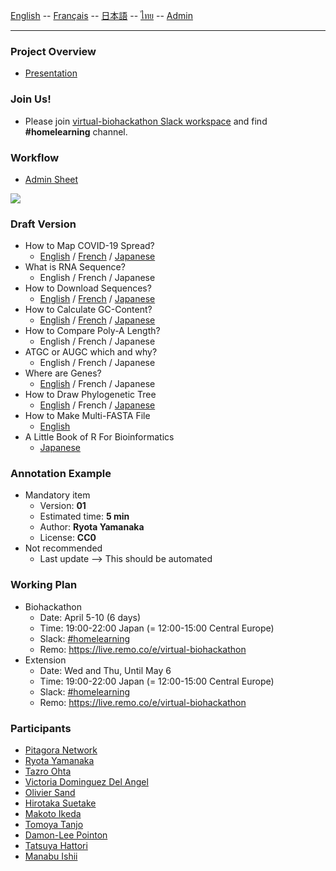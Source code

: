 [English](/en/) -- [Français](/fr/) -- [日本語](/ja/) -- [ไทย](/th/) -- [Admin](/admin.md)

***

### Project Overview

* [Presentation](https://docs.google.com/presentation/d/1o9iaRSMrCBSw1Ihw54rNC4hOsYgtfxYQE82mRcrWK_g/edit?usp=sharing)

### Join Us!

* Please join [virtual-biohackathon Slack workspace](https://join.slack.com/t/virtualbiohac-xt62674/shared_invite/zt-dqvramti-N7NUi2lSimsKXtHMroptXQ) and find **#homelearning** channel.

### Workflow

* [Admin Sheet](https://docs.google.com/spreadsheets/d/1IL0F5bCVi7TGMXuKvwDSaPrsdvF5I_QwlVCawTt-L8U/edit?usp=sharing)

![](https://user-images.githubusercontent.com/4862919/81291547-26e01280-9094-11ea-83a0-c4ce16560c59.jpg)

### Draft Version

* How to Map COVID-19 Spread?
    * [English](https://colab.research.google.com/drive/1KM2tCzKjFTtbvX2dI5dkNfjgHDboYyrn)
    / [French](https://colab.research.google.com/drive/17szTwsAuBBtOrT8WPbdoLg60_OS6Q3FT) 
    / [Japanese](https://colab.research.google.com/drive/1iFxRju4FmN7hkF7lAWziqjKbpOmehTzT)
* What is RNA Sequence?
    * English
    / French
    / Japanese
* How to Download Sequences?
    *  [English](https://colab.research.google.com/drive/1a10i4kaeZONj0E47s1ioLPKHxZiWy-Hy)
    / [French](https://colab.research.google.com/drive/1EtCzY1WRAJt21jB8lPVOu4woBvqZz338)
    / [Japanese](https://colab.research.google.com/drive/1jMFTbf0uQ-t7-SYwk9QEUO8VBHbpPEv5)
* How to Calculate GC-Content?
    * [English](https://colab.research.google.com/drive/1TMerLE7yJpYixlYR-B9-iZG-j-mMeX8W)
    / [French](https://colab.research.google.com/drive/1FF6af2lpa7_2gvE3TpThveq9zw7XARRt)
    / [Japanese](https://colab.research.google.com/drive/1Tcxee6Ts-BLHxNBIWraWAXr3Hv6z-LvX)
* How to Compare Poly-A Length?
    * English
    / French
    / Japanese
* ATGC or AUGC which and why?
    * English
    / French
    / Japanese
* Where are Genes?
    * [English](https://colab.research.google.com/drive/1dIFj1Jv3PfWxZfeNLBDOcoxQQla9imDU)
    / French
    / Japanese
* How to Draw Phylogenetic Tree
    * [English](https://colab.research.google.com/drive/1gNeF1gBOgGruXweBL77qcOm6rjp1wxvA)
    / French
    / [Japanese](https://colab.research.google.com/drive/15SZYA2EPquExE_e1LtCna3I-XC0hmfG1)
* How to Make Multi-FASTA File
    * [English](https://colab.research.google.com/drive/1SMgas36gdPM-xG1KtluBlPc5GVIj7wFQ)
* A Little Book of R For Bioinformatics
    * [Japanese](https://colab.research.google.com/drive/1JFmfxM7ewJPMz8lPrN6Ys9X5m5swTcVA)

### Annotation Example

- Mandatory item
  - Version: **01**
  - Estimated time: **5 min**
  - Author: **Ryota Yamanaka**
  - License: **CC0**
- Not recommended
  - Last update --> This should be automated

### Working Plan

* Biohackathon
    * Date: April 5-10 (6 days)
    * Time: 19:00-22:00 Japan (= 12:00-15:00 Central Europe)
    * Slack: [#homelearning](https://virtualbiohac-xt62674.slack.com/archives/C011DAV8HE2)
    * Remo: https://live.remo.co/e/virtual-biohackathon
* Extension
    * Date: Wed and Thu, Until May 6
    * Time: 19:00-22:00 Japan (= 12:00-15:00 Central Europe)
    * Slack: [#homelearning](https://virtualbiohac-xt62674.slack.com/archives/C011DAV8HE2)
    * Remo: https://live.remo.co/e/virtual-biohackathon

### Participants

* [Pitagora Network](https://github.com/pitagora-network)
* [Ryota Yamanaka](https://github.com/ryotayamanaka)
* [Tazro Ohta](https://github.com/inutano)
* [Victoria Dominguez Del Angel](https://github.com/vdda)
* [Olivier Sand](https://github.com/olisand)
* [Hirotaka Suetake](https://github.com/suecharo)
* [Makoto Ikeda](https://github.com/percipere)
* [Tomoya Tanjo](https://github.com/tom-tan)
* [Damon-Lee Pointon](https://github.com/DLBPointon)
* [Tatsuya Hattori](https://github.com/Hattyoriiiiiii)
* [Manabu Ishii](https://github.com/manabuishii)

